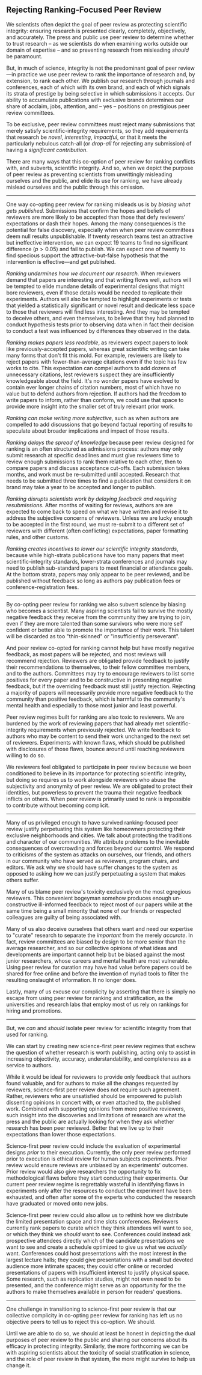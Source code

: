 ## Rejecting Ranking-Focused Peer Review

We scientists often depict the goal of peer review as protecting scientific integrity: ensuring research is presented clearly, completely, objectively, and accurately. The press and public use peer review to determine whether to trust research – as we scientists do when examining works outside our domain of expertise – and so preventing research from misleading *should* be paramount.

But, in much of science, integrity is not the predominant goal of peer review—in practice we use peer review to rank the importance of research and, by extension, to rank each other.<!-- *ranking*. Peer review is the linchpin of the system that we scientists use
--> We publish our research through journals and conferences, each of which with its own brand, and each of which signals its strata of prestige by being selective in which submissions it accepts. Our ability to accumulate publications with exclusive brands determines our share of acclaim, jobs, attention, and – yes – positions on prestigious peer review committees.

To be exclusive, peer review committees must reject many submissions that merely satisfy scientific-integrity requirements, so they add requirements that research be *novel*, *interesting*, *impactful*, or that it meets the particularly nebulous catch-all (or *drop-all* for rejecting any submission) of having a *significant contribution*.

There are many ways that this co-option of peer review for ranking conflicts with, and subverts, scientific integrity. And so, when we depict the purpose of peer review as preventing scientists from unwittingly misleading ourselves and the public, and elide its use for ranking, we have already mislead ourselves and the public through this omission.

<!-- Ranking conflicts with integrity -->
---

One way co-opting peer review for ranking misleads us is by *biasing what gets published*. Submissions that confirm the hopes and beliefs of reviewers are more likely to be accepted than those that defy reviewers' expectations or dash their hopes. Among the many consequences is the potential for false discovery, especially when when peer review committees deem null results unpublishable. If twenty research teams test an attractive but ineffective intervention, we can expect 19 teams to find no significant difference ($p>0.05$) and fail to publish. We can expect one of twenty to find specious support the attractive-but-false hypothesis that the intervention is effective—and get published.

*Ranking undermines how we document our research.* When reviewers demand that papers are interesting and that writing flows well, authors will be tempted to elide mundane details of experimental designs that might bore reviewers, even if those details would be needed to replicate their experiments. Authors will also be tempted to highlight experiments or tests that yielded a statistically significant or novel result and dedicate less space to those that reviewers will find less interesting. And they may be tempted to deceive others, and even themselves, to believe that they had planned to conduct hypothesis tests prior to observing data when in fact their decision to conduct a test was influenced by differences they observed in the data.

*Ranking makes papers less readable*, as reviewers expect papers to look like previously-accepted papers, whereas great scientific writing can take many forms that don't fit this mold. For example, reviewers are likely to reject papers with fewer-than-average citations even if the topic has few works to cite. This expectation can compel authors to add dozens of unnecessary citations, lest reviewers suspect they are insufficiently knowledgeable about the field. It's no wonder papers have evolved to contain ever longer chains of citation numbers, most of which have no value but to defend authors from rejection. If authors had the freedom to write papers to inform, rather than conform, we could use that space to provide more insight into the smaller set of truly relevant prior work.

*Ranking can make writing more subjective*, such as when authors are compelled to add discussions that go beyond factual reporting of results to speculate about broader implications and impact of those results.

*Ranking delays the spread of knowledge* because peer review designed for ranking is an often structured as admissions process: authors may only submit research at specific deadlines and must give reviewers time to review enough submissions to rank them relative to each other, then to compare papers and discuss acceptance cut-offs. Each submission takes months, and work must be re-submitted until accepted. Research that needs to be submitted three times to find a publication that considers it on brand may take a year to be accepted and longer to publish.

*Ranking disrupts scientists work by delaying feedback and requiring resubmissions.* After months of waiting for reviews, authors are are expected to come back to speed on what we have written and revise it to address the subjective concerns of reviewers. Unless we are lucky enough to be accepted in the first round, we must re-submit to a different set of reviewers with different (often conflicting) expectations, paper formatting rules, and other customs.

*Ranking creates incentives to lower our scientific integrity standards*, because while high-strata publications have too many papers that meet scientific-integrity standards, lower-strata conferences and journals may need to publish sub-standard papers to meet financial or attendance goals. At the bottom strata, papers may only appear to be peer reviewed, and be published without feedback so long as authors pay publication fees or conference-registration fees.

---

By co-opting peer review for ranking we also subvert science by biasing who becomes a scientist. Many aspiring scientists fail to survive the mostly negative feedback they receive from the community they are trying to join, even if they are more talented than some survivors who were more self confident or better able to promote the importance of their work. This talent will be discarded as too "thin-skinned" or "insufficiently perseverant".

And peer review co-opted for ranking cannot help but have mostly negative feedback, as most papers will be rejected, and most reviews will recommend rejection. Reviewers are obligated provide feedback to justify their recommendations to themselves, to their fellow committee members, and to the authors. Committees may try to encourage reviewers to list some positives for every paper and to be constructive in presenting negative feedback, but if the overriding feedback must still justify rejection. Rejecting a majority of papers will necessarily provide more negative feedback to the community than positive feedback, which is harmful to the community's mental health and especially to those most junior and least powerful.

Peer review regimes built for ranking are also toxic to reviewers. We are burdened by the work of reviewing papers that had already met scientific-integrity requirements when previously rejected. We write feedback to authors who may be content to send their work unchanged to the next set of reviewers. Experiments with known flaws, which should be published with disclosures of those flaws, bounce around until reaching reviewers willing to do so.

We reviewers feel obligated to participate in peer review because we been conditioned to believe in its importance for protecting scientific integrity, but doing so requires us to work alongside reviewers who abuse the subjectivity and anonymity of peer review. We are obligated to protect their identities, but powerless to prevent the trauma their negative feedback inflicts on others. When peer review is primarily used to rank is impossible to contribute without becoming complicit.

<!-- The lies we tell ourselves -->
<!-- #### Facing the truth about ranking -->
---

<!-- Metaphor of gated community and of NIMBY construction limits -->
Many of us privileged enough to have survived ranking-focused peer review justify perpetuating this system like homeowners protecting their exclusive neighborhoods and cities. We talk about protecting the traditions and character of our communities. We attribute problems to the inevitable consequences of overcrowding and forces beyond our control. We respond to criticisms of the system as attacks on ourselves, our friends, and others in our community who have served as reviewers, program chairs, and editors. We ask why we should have suffer changes to the system as opposed to asking how we can justify perpetuating a system that makes others suffer.

Many of us blame peer review's toxicity exclusively on the most egregious reviewers. This convenient bogeyman somehow produces enough un-constructive ill-informed feedback to reject most of our papers while at the same time being a small minority that none of our friends or respected colleagues are guilty of being associated with.

Many of us also deceive ourselves that others want and need our expertise to "curate" research to separate the *important* from the merely *accurate*. In fact, review committees are biased by design to be more senior than the average researcher, and so our collective opinions of what ideas and developments are important cannot help but be biased against the most junior researchers, whose careers and mental health are most vulnerable. Using peer review for curation may have had value before papers could be shared for free online and before the invention of myriad tools to filter the resulting onslaught of information. It no longer does.
<!-- Yet even those of us in Computer Science, whose technical contributions frequently disrupt other industries, are strangely averse to changing with the times. -->

Lastly, many of us excuse our complicity by asserting that there is simply no escape from using peer review for ranking and stratification, as the universities and research labs that employ most of us rely on rankings for hiring and promotions.

<!-- But we can -->
---

But, we *can* and *should* isolate peer review for scientific integrity from that used for ranking.

We can start by creating new science-first peer review regimes that eschew the question of whether research is worth publishing, acting only to assist in increasing objectivity, accuracy, understandability, and completeness as a service to authors.

While it would be ideal for reviewers to provide only feedback that authors found valuable, and for authors to make all the changes requested by reviewers, science-first peer review does not require such agreement. Rather, reviewers who are unsatisfied should be empowered to publish dissenting opinions in concert with, or even attached to, the published work. Combined with supporting opinions from more positive reviewers, such insight into the discoveries and limitations of research are what the press and the public are actually looking for when they ask whether research has been peer reviewed. Better that we live up to their expectations than lower those expectations.

Science-first peer review could include the evaluation of experimental designs *prior* to their execution. Currently, the only peer review performed prior to execution is ethical review for human subjects experiments. Prior review would ensure reviews are unbiased by an experiments' outcomes. Prior review would also give researchers the opportunity to fix methodological flaws before they start conducting their experiments. Our current peer review regime is regrettably wasteful in identifying flaws in experiments only after the resources to conduct the experiment have been exhausted, and often after some of the experts who conducted the research have graduated or moved onto new jobs.

Science-first peer review could also allow us to rethink how we distribute the limited presentation space and time slots conferences. Reviewers currently rank papers to curate which they think attendees will want to see, or which they think we *should* want to see. Conferences could instead ask prospective attendees directly which of the candidate presentations we want to see and create a schedule optimized to give us what we *actually* want. Conferences could host presentations with the most interest in the largest lecture halls; they could give presentations with a small but devoted audience more intimate spaces; they could offer online or recorded presentations of papers with insufficient interest to justify physical space. Some research, such as replication studies, might not even need to be presented, and the conference might serve as an opportunity for the the authors to make themselves available in person for readers' questions.

---

One challenge in transitioning to science-first peer review is that our collective complicity in co-opting peer review for ranking has left us no objective peers to tell us to reject this co-option. We should.

Until we are able to do so, we should at least be honest in depicting the dual purposes of peer review to the public and sharing our concerns about its efficacy in protecting integrity. Similarly, the more forthcoming we can be with aspiring scientists about the toxicity of social stratification in science, and the role of peer review in that system, the more might survive to help us change it.

<!-- And, for better or worse, creating science-first peer review will not bring an end to stratification. The systems and organizations that feed on stratification will continue to find ways to sort us into "[grades](https://awards.acm.org/advanced-member-grades)". There will always be temptations for scientists to put themselves above science. 
 -->
<!-- (While few of us think of ourselves as proponents of social stratification, we become implicit advocates when conforming to the pressure to publicly congratulate peers elevated to the next strata.) We should at least acknowledge and reckon with social stratification in science because our failure to do so has made it harder for aspiring scientists to survive it. -->
 


<!-- em — , en –   …  -->
